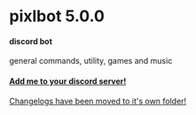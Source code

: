 # pixlbot 5.0.0
#### discord bot
general commands, utility, games and music

#### [Add me to your discord server!](https://discord.com/api/oauth2/authorize?client_id=744015666029396028&permissions=8&scope=bot)

[Changelogs have been moved to it's own folder!](https://github.com/PixlBrosG/PixlBot/tree/master/changelog)
